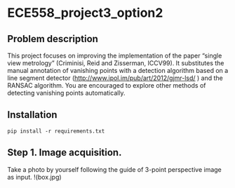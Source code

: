 # ECE558_project3_option2
## Problem description
This project focuses on improving the implementation of the paper “single view metrology” (Criminisi, Reid and Zisserman, ICCV99). It substitutes the manual annotation of vanishing points with a detection algorithm based on a line segment
detector (http://www.ipol.im/pub/art/2012/gjmr-lsd/ ) and the RANSAC algorithm. You are encouraged to explore other methods of detecting vanishing points automatically.

## Installation
```
pip install -r requirements.txt
```

## Step 1. Image acquisition.
Take a photo by yourself following the guide of 3-point perspective image as input.
!(box.jpg)
